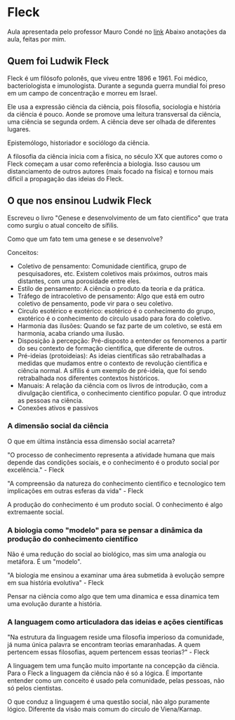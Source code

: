 # Fleck
Aula apresentada pelo professor Mauro Condé no [link](https://www.youtube.com/watch?v=dQdsyxQjuK0)
Abaixo anotações da aula, feitas por mim.

## Quem foi Ludwik Fleck
Fleck é um filósofo polonês, que viveu entre 1896 e 1961. Foi médico, bacteriologista e imunologista. Durante a segunda guerra mundial foi preso em um campo de concentração e morreu em Israel.

Ele usa a expressão ciência da ciência, pois filosofia, sociologia e história da ciência é pouco. Aonde se promove uma leitura transversal da ciência, uma ciência se segunda ordem. A ciência deve ser olhada de diferentes lugares.

Epistemólogo, historiador e sociólogo da ciência.

A filosofia da ciência inicia com a física, no século XX que autores como o Fleck começam a usar como referência a biologia. Isso causou um distanciamento de outros autores (mais focado na física) e tornou mais dificil a propagação das ideias do Fleck.

## O que nos ensinou Ludwik Fleck
Escreveu o livro "Genese e desenvolvimento de um fato científico" que trata como surgiu o atual conceito de sífilis.

Como que um fato tem uma genese e se desenvolve?

Conceitos:
- Coletivo de pensamento: Comunidade cientifica, grupo de pesquisadores, etc. Existem coletivos mais próximos, outros mais distantes, com uma porosidade entre eles.
- Estilo de pensamento: A ciência o produto da teoria e da prática.
- Tráfego de intracoletivo de pensamento: Algo que está em outro coletivo de pensamento, pode vir para o seu coletivo.
- Circulo esotérico e exotérico: esotérico é o conhecimento do grupo, exotérico é o conhecimento do círculo usado para fora do coletivo.
- Harmonia das ilusões: Quando se faz parte de um coletivo, se está em harmonia, acaba criando uma ilusão.
- Disposição à percepção: Pré-disposto a entender os fenomenos a partir do seu contexto de formação cientifica, que diferente de outros.
- Pré-ideias (protoideias): As ideias cientificas são retrabalhadas a medidas que mudamos entre o contexto de revolução cientifica e ciência normal. A sífilis é um exemplo de pré-ideia, que foi sendo retrabalhada nos diferentes contextos históricos.
- Manuais: A relação da ciência com os livros de introdução, com a divulgação cientifica, o conhecimento cientifico popular. O que introduz as pessoas na ciência.
- Conexões ativos e passivos

### A dimensão social da ciência
O que em última instância essa dimensão social acarreta?

"O processo de conhecimento representa a atividade humana que mais depende das condições sociais, e o conhecimento é o produto social por excelência." - Fleck

"A compreensão da natureza do conhecimento cientifico e tecnologico tem implicações em outras esferas da vida" - Fleck

A produção do conhecimento é um produto social. O conhecimento é algo extremaente social.

### A biologia como "modelo" para se pensar a dinâmica da produção do conhecimento científico
Não é uma redução do social ao biológico, mas sim uma analogia ou metáfora. É um "modelo".

"A biologia me ensinou a examinar uma área submetida à evolução sempre em sua história evolutiva" - Fleck

Pensar na ciência como algo que tem uma dinamica e essa dinamica tem uma evolução durante a história.

### A languagem como articuladora das ideias e ações científicas
"Na estrutura da linguagem reside uma filosofia imperioso da comunidade, já numa única palavra se encontram teorias emaranhadas. A quem pertencem essas filosofias, aquem pertencem essas teorias?" - Fleck

A linguagem tem uma função muito importante na concepção da ciência. Para o Fleck a linguagem da ciência não é só a lógica. É importante entender como um conceito é usado pela comunidade, pelas pessoas, não só pelos cientistas.

O que conduz a linguagem é uma questão social, não algo puramente lógico. Diferente da visão mais comum do circulo de Viena/Karnap.
